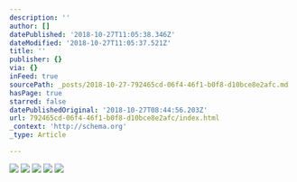 ```yaml
---
description: ''
author: []
datePublished: '2018-10-27T11:05:38.346Z'
dateModified: '2018-10-27T11:05:37.521Z'
title: ''
publisher: {}
via: {}
inFeed: true
sourcePath: _posts/2018-10-27-792465cd-06f4-46f1-b0f8-d10bce8e2afc.md
hasPage: true
starred: false
datePublishedOriginal: '2018-10-27T08:44:56.203Z'
url: 792465cd-06f4-46f1-b0f8-d10bce8e2afc/index.html
_context: 'http://schema.org'
_type: Article

---
```

![](https://the-grid-user-content.s3-us-west-2.amazonaws.com/e35b094c-7576-4536-97e8-0e14c3917820.jpg)
![](https://the-grid-user-content.s3-us-west-2.amazonaws.com/c20b3d22-c2bb-4bdd-8e74-00b67b5062cb.jpg)
![](https://the-grid-user-content.s3-us-west-2.amazonaws.com/a1cf46e7-f4a3-41a2-9d92-c2f8f735653a.jpg)
![](https://the-grid-user-content.s3-us-west-2.amazonaws.com/d87ce9af-bd9d-41d1-8de6-42e206694263.jpg)
![](https://the-grid-user-content.s3-us-west-2.amazonaws.com/fcc1a5ce-ee79-4a77-97c7-4cf6f6ae8b13.jpg)
